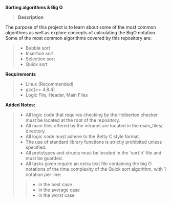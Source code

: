 **Sorting algorithms & Big O**
> **Description**

The purpose of this project is to learn about some of the most common algorithms as well as explore concepts of calculating the BigO notation. Some of the most common algorithms covered by this repository are:
> * Bubble sort
> * Insertion sort
> * Selection sort
> * Quick sort

**Requirements**
> * Linux (Recommended)
> * gcc(>= 4.8.4)
> * Logic File, Header, Main Files

**Added Notes:**

> * All logic code that requires checking by the Holberton checker must be located at the root of the repository.
> * All main files offered by the intranet are located in the main_files/ directory.
> * All logic code must adhere to the Betty C style format.
> * The use of standard library functions is strictly prohibited unless specified.
> * All prototypes and structs must be located in the 'sort.h' file and must be guarded.
> * All tasks given require an extra text file containing the big O notations of the time complexity of the Quick sort algorithm, with 1 notation per line: 
>> * in the best case
>> * in the average case
>> * in the worst case

